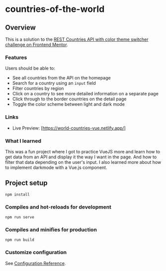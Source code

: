 # countries-of-the-world

## Overview
This is a solution to the [REST Countries API with color theme switcher challenge on Frontend Mentor](https://www.frontendmentor.io/challenges/rest-countries-api-with-color-theme-switcher-5cacc469fec04111f7b848ca).

### Features

Users should be able to:

- See all countries from the API on the homepage
- Search for a country using an `input` field
- Filter countries by region
- Click on a country to see more detailed information on a separate page
- Click through to the border countries on the detail page
- Toggle the color scheme between light and dark mode

### Links

- Live Preview: [https://world-countries-vue.netlify.app/]

### What I learned
This was a fun project where I got to practice VueJS more and learn how to get data from an API and display it the way I want in the page. And how to filter that data depending on the user's input.
I also learned more about how to implement darkmode with a Vue.js component.

## Project setup
```
npm install
```

### Compiles and hot-reloads for development
```
npm run serve
```

### Compiles and minifies for production
```
npm run build
```

### Customize configuration
See [Configuration Reference](https://cli.vuejs.org/config/).
